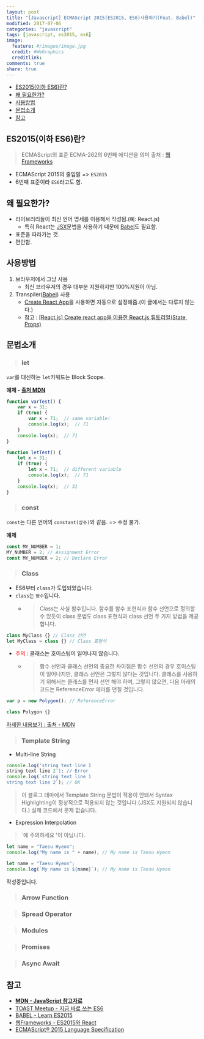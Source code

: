 ```yaml
---
layout: post
title: "[Javascript] ECMAScript 2015(ES2015, ES6)사용하기(Feat. Babel)"
modified: 2017-07-06
categories: "javascript"
tags: [javascript, es2015, es6]
image:
  feature: #/images/image.jpg
  credit: #WeGraphics
  creditlink: 
comments: true
share: true
---
```

<!-- TOC -->

- [ES2015(이하 ES6)란?](#es2015이하-es6란)
- [왜 필요한가?](#왜-필요한가)
- [사용방법](#사용방법)
- [문법소개](#문법소개)
- [참고](#참고)

<!-- /TOC -->
## ES2015(이하 ES6)란?
>ECMAScript의 표준 ECMA-262의 6번째 에디션을 의미 출처 : [웹Frameworks][웹Frameworks]

- ECMAScript 2015의 줄임말 => `ES2015`
- 6번째 표준이라 `ES6`라고도 함. 

## 왜 필요한가?
- 라이브러리들이 최신 언어 명세를 이용해서 작성됨.(예: React.js)
    - 특히 React는 [JSX](https://facebook.github.io/jsx/)문법을 사용하기 때문에 [Babel][Babel]도 필요함.
- 표준을 따라가는 것.
- 편안함.

## 사용방법
1. 브라우저에서 그냥 사용
    - 최신 브라우저의 경우 대부분 지원하지만 100%지원이 아님.
1. Transpiler([Babel][Babel]) 사용
    - [Create React App](https://github.com/facebookincubator/create-react-app)을 사용하면 자동으로 설정해줌.(이 글에서는 다루지 않는다.) 
    - 참고 : [[React.js] Create react app을 이용한 React.js 튜토리얼(State, Props)](/react.js/reactjs-tutorial)

## 문법소개

>### let

`var`를 대신하는 `let`키워드는 Block Scope.

**예제 - [출처 MDN](https://developer.mozilla.org/ko/docs/Web/JavaScript/Reference/Statements/let)**

```js
function varTest() {
    var x = 31;
    if (true) {
        var x = 71;  // same variable!
        console.log(x);  // 71
    }
    console.log(x);  // 71
}

function letTest() {
    let x = 31;
    if (true) {
        let x = 71;  // different variable
        console.log(x);  // 71
    }
    console.log(x);  // 31
}
```

>### const

`const`는 다른 언어의 `constant(상수)`와 같음. => 수정 불가.

**예제**
```js
const MY_NUMBER = 1;
MY_NUMBER = 2; // Assignment Error
const MY_NUMBER = 2; // Declare Error
```

>### Class

- ES6부터 `class`가 도입되었습니다.
- `class`는 `함수`입니다.
    - >Class는 사실 함수입니다. 함수를 함수 표현식과 함수 선언으로 정의할 수 있듯이 class 문법도 class 표현식과 class 선언 두 가지 방법을 제공합니다.

```js
class MyClass {} // Class 선언
let MyClass = class {} // Class 표현식
```

- <span style="color: red">주의</span> : 클래스는 호이스팅이 일어나지 않습니다.
    - >함수 선언과 클래스 선언의 중요한 차이점은 함수 선언의 경우 호이스팅이 일어나지만, 클래스 선언은 그렇지 않다는 것입니다. 클래스를 사용하기 위해서는 클래스를 먼저 선언 해야 하며, 그렇지 않으면, 다음 아래의 코드는 ReferenceError 에러를 던질 것입니다.
    
```js
var p = new Polygon(); // ReferenceError

class Polygon {}
```

[자세한 내용보기 : 출처 - MDN]((https://developer.mozilla.org/ko/docs/Web/JavaScript/Reference/Classes))

>### Template String

- Multi-line String
```js
console.log('string text line 1
string text line 2'); // Error
console.log(`string text line 1
string text line 2`); // OK
```
>이 블로그 테마에서 Template String 문법이 적용이 안돼서 Syntax Highlighting이 정상적으로 적용되지 않는 것입니다.(JSX도 지원되지 않습니다.) 실제 코드에서 문제 없습니다. 

- Expression Interpolation
>`에 주의하세요 '이 아닙니다.

```js
let name = "Taesu Hyeon";
console.log("My name is " + name); // My name is Taesu Hyeon
```

```js
let name = "Taesu Hyeon";
console.log(`My name is ${name}`); // My name is Taesu Hyeon
```

작성중입니다.

>### Arrow Function

>### Spread Operator

>### Modules

>### Promises

>### Async Await



## 참고
- [**MDN - JavaScript 참고자료**](https://developer.mozilla.org/ko/docs/Web/JavaScript/Reference)
- [TOAST Meetup - 지금 바로 쓰는 ES6](http://meetup.toast.com/posts/85)
- [BABEL - Learn ES2015](https://babeljs.io/learn-es2015/)
- [웹Frameworks - ES2015와 React][웹Frameworks]
- [ECMAScript® 2015 Language Specification](http://www.ecma-international.org/ecma-262/6.0/#sec-arrow-function-definitions)

[Babel]: https://babeljs.io
[웹Frameworks]: http://webframeworks.kr/tutorials/react/es2015-react/